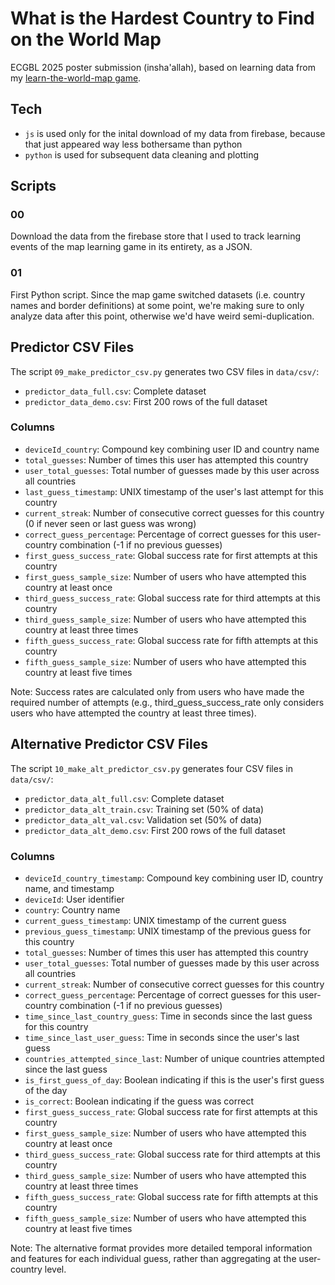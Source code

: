 # What is the Hardest Country to Find on the World Map

ECGBL 2025 poster submission (insha'allah), based on learning data from my [learn-the-world-map game](https://github.com/koljapluemer/learn-worldmap).


## Tech

- `js` is used only for the inital download of my data from firebase, because that just appeared way less bothersame than python
- `python` is used for subsequent data cleaning and plotting

## Scripts

### 00

Download the data from the firebase store that I used to track learning events of the map learning game in its entirety, as a JSON.

### 01

First Python script. Since the map game switched datasets (i.e. country names and border definitions) at some point, we're making sure to only analyze data after this point, otherwise we'd have weird semi-duplication.

## Predictor CSV Files

The script `09_make_predictor_csv.py` generates two CSV files in `data/csv/`:
- `predictor_data_full.csv`: Complete dataset
- `predictor_data_demo.csv`: First 200 rows of the full dataset

### Columns

- `deviceId_country`: Compound key combining user ID and country name
- `total_guesses`: Number of times this user has attempted this country
- `user_total_guesses`: Total number of guesses made by this user across all countries
- `last_guess_timestamp`: UNIX timestamp of the user's last attempt for this country
- `current_streak`: Number of consecutive correct guesses for this country (0 if never seen or last guess was wrong)
- `correct_guess_percentage`: Percentage of correct guesses for this user-country combination (-1 if no previous guesses)
- `first_guess_success_rate`: Global success rate for first attempts at this country
- `first_guess_sample_size`: Number of users who have attempted this country at least once
- `third_guess_success_rate`: Global success rate for third attempts at this country
- `third_guess_sample_size`: Number of users who have attempted this country at least three times
- `fifth_guess_success_rate`: Global success rate for fifth attempts at this country
- `fifth_guess_sample_size`: Number of users who have attempted this country at least five times

Note: Success rates are calculated only from users who have made the required number of attempts (e.g., third_guess_success_rate only considers users who have attempted the country at least three times).

## Alternative Predictor CSV Files

The script `10_make_alt_predictor_csv.py` generates four CSV files in `data/csv/`:
- `predictor_data_alt_full.csv`: Complete dataset
- `predictor_data_alt_train.csv`: Training set (50% of data)
- `predictor_data_alt_val.csv`: Validation set (50% of data)
- `predictor_data_alt_demo.csv`: First 200 rows of the full dataset

### Columns

- `deviceId_country_timestamp`: Compound key combining user ID, country name, and timestamp
- `deviceId`: User identifier
- `country`: Country name
- `current_guess_timestamp`: UNIX timestamp of the current guess
- `previous_guess_timestamp`: UNIX timestamp of the previous guess for this country
- `total_guesses`: Number of times this user has attempted this country
- `user_total_guesses`: Total number of guesses made by this user across all countries
- `current_streak`: Number of consecutive correct guesses for this country
- `correct_guess_percentage`: Percentage of correct guesses for this user-country combination (-1 if no previous guesses)
- `time_since_last_country_guess`: Time in seconds since the last guess for this country
- `time_since_last_user_guess`: Time in seconds since the user's last guess
- `countries_attempted_since_last`: Number of unique countries attempted since the last guess
- `is_first_guess_of_day`: Boolean indicating if this is the user's first guess of the day
- `is_correct`: Boolean indicating if the guess was correct
- `first_guess_success_rate`: Global success rate for first attempts at this country
- `first_guess_sample_size`: Number of users who have attempted this country at least once
- `third_guess_success_rate`: Global success rate for third attempts at this country
- `third_guess_sample_size`: Number of users who have attempted this country at least three times
- `fifth_guess_success_rate`: Global success rate for fifth attempts at this country
- `fifth_guess_sample_size`: Number of users who have attempted this country at least five times

Note: The alternative format provides more detailed temporal information and features for each individual guess, rather than aggregating at the user-country level.